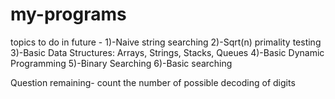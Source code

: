 # my-programs

topics to do in future - 
1)-Naive string searching
2)-Sqrt(n) primality testing
3)-Basic Data Structures: Arrays, Strings, Stacks, Queues
4)-Basic Dynamic Programming
5)-Binary Searching
6)-Basic searching


Question remaining-
count the number of possible decoding of digits

